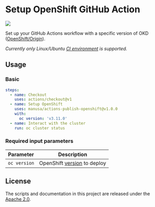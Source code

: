 Setup OpenShift GitHub Action
===============================

[<img src="https://github.com/manusa/actions-setup-openshift/workflows/Main%20workflow/badge.svg" />](https://github.com/manusa/actions-setup-openshift/actions)

Set up your GitHub Actions workflow with a specific version of OKD ([OpenShift/Origin](https://github.com/openshift/origin)).

_Currently only Linux/Ubuntu
[CI environment](https://help.github.com/en/github/automating-your-workflow-with-github-actions/virtual-environments-for-github-actions)
is supported._

## Usage

### Basic

```yaml
steps:
  - name: Checkout
    uses: actions/checkout@v1
  - name: Setup OpenShift
    uses: manusa/actions-publish-openshift@v1.0.0
    with:
      oc version: 'v3.11.0'
  - name: Interact with the cluster
    run: oc cluster status
```

### Required input parameters

| Parameter | Description |
| --------- | ----------- |
| `oc version` | OpenShift [version](https://github.com/openshift/origin/releases) to deploy |

## License

The scripts and documentation in this project are released under the [Apache 2.0](./LICENSE).
